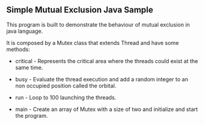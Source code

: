 ## Simple Mutual Exclusion Java Sample

This program is built to demonstrate the behaviour of mutual exclusion in java language.

 It is composed by a Mutex class that extends Thread and have some methods:

 * critical - Represents the critical area where the threads could exist at the same time.

 * busy - Evaluate the thread execution and add a random integer to an non occupied position called the orbital.

 * run - Loop to 100 launching the threads.

 * main - Create an array of Mutex with a size of two and initialize and start the program.